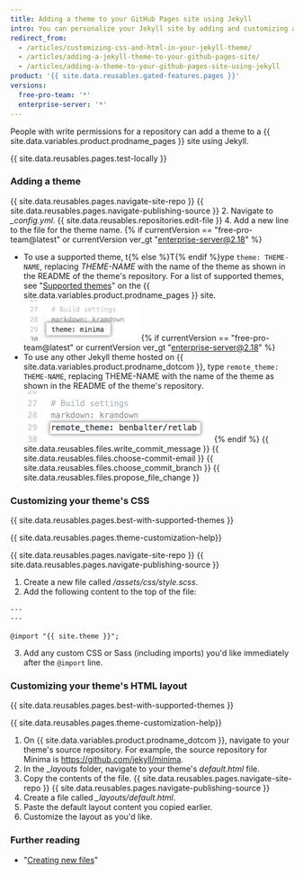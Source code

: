 ```yaml
---
title: Adding a theme to your GitHub Pages site using Jekyll
intro: You can personalize your Jekyll site by adding and customizing a theme.
redirect_from:
  - /articles/customizing-css-and-html-in-your-jekyll-theme/
  - /articles/adding-a-jekyll-theme-to-your-github-pages-site/
  - /articles/adding-a-theme-to-your-github-pages-site-using-jekyll
product: '{{ site.data.reusables.gated-features.pages }}'
versions:
  free-pro-team: '*'
  enterprise-server: '*'
---
```


People with write permissions for a repository can add a theme to a {{ site.data.variables.product.prodname_pages }} site using Jekyll.

{{ site.data.reusables.pages.test-locally }}

### Adding a theme

{{ site.data.reusables.pages.navigate-site-repo }}
{{ site.data.reusables.pages.navigate-publishing-source }}
2. Navigate to *_config.yml*.
{{ site.data.reusables.repositories.edit-file }}
4. Add a new line to the file for the theme name. {% if currentVersion == "free-pro-team@latest" or currentVersion ver_gt "enterprise-server@2.18" %}
   - To use a supported theme, t{% else %}T{% endif %}ype `theme: THEME-NAME`, replacing _THEME-NAME_ with the name of the theme as shown in the README of the theme's repository. For a list of supported themes, see "[Supported themes](https://pages.github.com/themes/)" on the {{ site.data.variables.product.prodname_pages }} site.
   ![Supported theme in config file](/assets/images/help/pages/add-theme-to-config-file.png){% if currentVersion == "free-pro-team@latest" or currentVersion ver_gt "enterprise-server@2.18" %}
   - To use any other Jekyll theme hosted on {{ site.data.variables.product.prodname_dotcom }}, type `remote_theme: THEME-NAME`, replacing THEME-NAME with the name of the theme as shown in the README of the theme's repository.
   ![Unsupported theme in config file](/assets/images/help/pages/add-remote-theme-to-config-file.png){% endif %}
{{ site.data.reusables.files.write_commit_message }}
{{ site.data.reusables.files.choose-commit-email }}
{{ site.data.reusables.files.choose_commit_branch }}
{{ site.data.reusables.files.propose_file_change }}

### Customizing your theme's CSS

{{ site.data.reusables.pages.best-with-supported-themes }}

{{ site.data.reusables.pages.theme-customization-help}}

{{ site.data.reusables.pages.navigate-site-repo }}
{{ site.data.reusables.pages.navigate-publishing-source }}
1. Create a new file called _/assets/css/style.scss_.
2. Add the following content to the top of the file:
  ```
  ---
  ---

  @import "{{ site.theme }}";
  ```
3. Add any custom CSS or Sass (including imports) you'd like immediately after the `@import` line.

### Customizing your theme's HTML layout

{{ site.data.reusables.pages.best-with-supported-themes }}

{{ site.data.reusables.pages.theme-customization-help}}

1. On {{ site.data.variables.product.prodname_dotcom }}, navigate to your theme's source repository. For example, the source repository for Minima is https://github.com/jekyll/minima.
2. In the *_layouts* folder, navigate to your theme's _default.html_ file.
3. Copy the contents of the file.
{{ site.data.reusables.pages.navigate-site-repo }}
{{ site.data.reusables.pages.navigate-publishing-source }}
6. Create a file called *_layouts/default.html*.
7. Paste the default layout content you copied earlier.
8. Customize the layout as you'd like.

### Further reading

- "[Creating new files](/articles/creating-new-files)"
